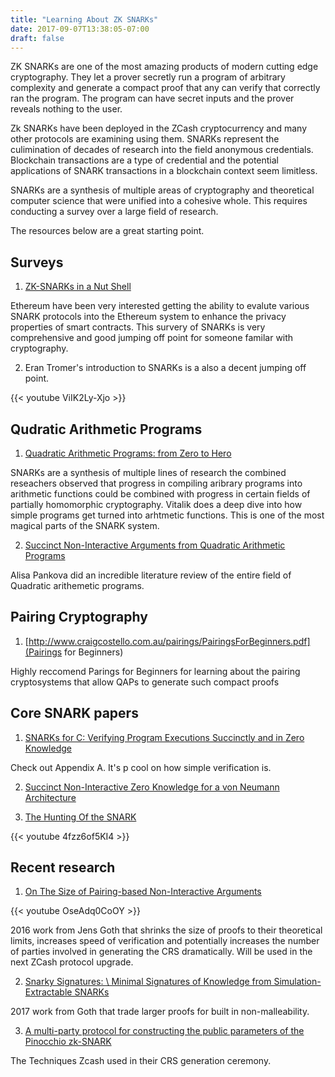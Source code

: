 ```yaml
---
title: "Learning About ZK SNARKs"
date: 2017-09-07T13:38:05-07:00
draft: false
---
```



ZK SNARKs are one of the most amazing products of modern cutting edge cryptography. They let a prover secretly run a program of arbitrary complexity and generate a compact proof that any can verify that correctly ran the program. The program can have secret inputs and the prover reveals nothing to the user.

Zk SNARKs have been deployed in the ZCash cryptocurrency and many other protocols are examining using them. SNARKs represent the culimination of decades of research into the field anonymous credentials. Blockchain transactions are a type of credential and the potential applications of SNARK transactions in a blockchain context seem limitless.

SNARKs are a synthesis of multiple areas of cryptography and theoretical computer science that were unified into a cohesive whole. This requires conducting a survey over a large field of research.

The resources below are a great starting point.

## Surveys


1. [ZK-SNARKs in a Nut Shell](https://blog.ethereum.org/2016/12/05/zksnarks-in-a-nutshell/)


Ethereum have been very interested getting the ability to evalute various SNARK protocols into the Ethereum system to enhance the privacy properties of smart contracts. This survery of SNARKs is very comprehensive and good jumping off point for someone familar with cryptography.


2. Eran Tromer's introduction to SNARKs is a also a decent jumping off point.

{{< youtube ViIK2Ly-Xjo >}}


## Qudratic Arithmetic Programs
1. [Quadratic Arithmetic Programs: from Zero to Hero](https://medium.com/@VitalikButerin/quadratic-arithmetic-programs-from-zero-to-hero-f6d558cea649)

SNARKs are a synthesis of multiple lines of research the combined reseachers observed that progress in compiling aribrary programs into arithmetic functions could be combined with progress in certain fields of partially homomorphic cryptography. Vitalik does a deep dive into how simple programs get turned into arhtmetic functions. This is one of the most magical parts of the SNARK system.

2. [Succinct Non-Interactive Arguments from Quadratic Arithmetic Programs](https://courses.cs.ut.ee/MTAT.07.022/2013_fall/uploads/Main/alisa-report)

Alisa Pankova did an incredible literature review of the entire field of Quadratic arithemetic programs.

## Pairing Cryptography

1. [http://www.craigcostello.com.au/pairings/PairingsForBeginners.pdf](Pairings for Beginners)

Highly reccomend Parings for Beginners for learning about the pairing cryptosystems that allow QAPs to generate such compact proofs

## Core SNARK papers

1. [SNARKs for C: Verifying Program Executions Succinctly and in Zero Knowledge](https://eprint.iacr.org/2013/507.pdf)

Check out Appendix A. It's p cool on how simple verification is.

2. [Succinct Non-Interactive Zero Knowledge for a von Neumann Architecture](https://eprint.iacr.org/2013/879.pdf)

3. [The Hunting Of the SNARK](https://eprint.iacr.org/2014/580.pdf)


{{< youtube 4fzz6of5KI4 >}}

## Recent research

1. [On The Size of Pairing-based Non-Interactive Arguments](https://eprint.iacr.org/2016/260)


{{< youtube OseAdq0CoOY >}}

2016 work from Jens Goth that shrinks the size of proofs to their theoretical limits, increases speed of verification and potentially increases the number of parties involved in generating the CRS dramatically. Will be used in the next ZCash protocol upgrade.


2. [Snarky Signatures: \\ Minimal Signatures of Knowledge from Simulation-Extractable SNARKs](https://eprint.iacr.org/2017/540)

2017 work from Goth that trade larger proofs for built in non-malleability.


3. [A multi-party protocol for constructing the public parameters of the Pinocchio zk-SNARK](https://eprint.iacr.org/2017/540)

The Techniques Zcash used in their CRS generation ceremony.